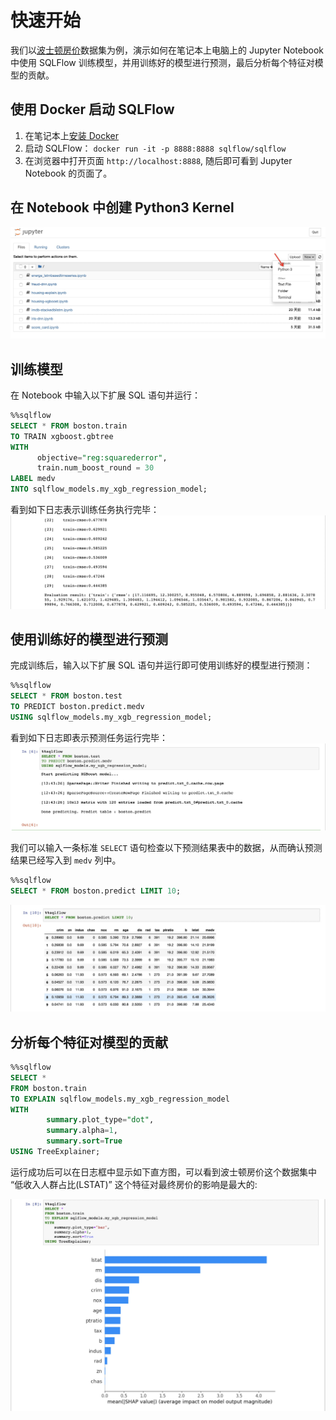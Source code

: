 # 快速开始

我们以[波士顿房价](https://www.kaggle.com/c/boston-housing)数据集为例，演示如何在笔记本上电脑上的 Jupyter Notebook 中使用 SQLFlow 训练模型，并用训练好的模型进行预测，最后分析每个特征对模型的贡献。

## 使用 Docker 启动 SQLFlow

1. 在笔记本上[安装 Docker](https://docs.docker.com/get-docker/)
1. 启动 SQLFlow： `docker run -it -p 8888:8888 sqlflow/sqlflow`
1. 在浏览器中打开页面 `http://localhost:8888`, 随后即可看到 Jupyter Notebook 的页面了。

## 在 Notebook 中创建 Python3 Kernel
![](/doc/usage/figures/py3_kernel.png)

## 训练模型

在 Notebook 中输入以下扩展 SQL 语句并运行：

``` sql
%%sqlflow
SELECT * FROM boston.train
TO TRAIN xgboost.gbtree
WITH
      objective="reg:squarederror",
      train.num_boost_round = 30
LABEL medv
INTO sqlflow_models.my_xgb_regression_model;
```

看到如下日志表示训练任务执行完毕：
![](/doc/usage/figures/quickstart_train.jpg)

## 使用训练好的模型进行预测

完成训练后，输入以下扩展 SQL 语句并运行即可使用训练好的模型进行预测：

``` sql
%%sqlflow
SELECT * FROM boston.test
TO PREDICT boston.predict.medv
USING sqlflow_models.my_xgb_regression_model;
```

看到如下日志即表示预测任务运行完毕：
![](/doc/usage/figures/quickstart_predict.jpg)

我们可以输入一条标准 `SELECT` 语句检查以下预测结果表中的数据，从而确认预测结果已经写入到 `medv` 列中。

``` sql
%%sqlflow
SELECT * FROM boston.predict LIMIT 10;
```

![](/doc/usage/figures/quickstart_select.jpg)

## 分析每个特征对模型的贡献

``` sql
%%sqlflow
SELECT *
FROM boston.train
TO EXPLAIN sqlflow_models.my_xgb_regression_model
WITH
        summary.plot_type="dot",
        summary.alpha=1,
        summary.sort=True
USING TreeExplainer;
```

运行成功后可以在日志框中显示如下直方图，可以看到波士顿房价这个数据集中 “低收入人群占比(LSTAT)” 这个特征对最终房价的影响是最大的:
    
![](/doc/usage/figures/quickstart_explain.jpg)
